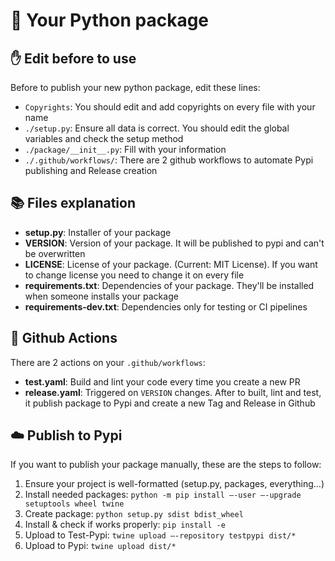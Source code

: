 # 🐍 Your Python package

## ✋ Edit before to use

Before to publish your new python package, edit these lines:
 - `Copyrights`: You should edit and add copyrights on every file with your name
 - `./setup.py`: Ensure all data is correct. You should edit the global variables and check the setup method
 - `./package/__init__.py`: Fill with your information
 - `./.github/workflows/`: There are 2 github workflows to automate Pypi publishing and Release creation

## 📚 Files explanation

* **setup.py**: Installer of your package
* **VERSION**: Version of your package. It will be published to pypi and can't be overwritten
* **LICENSE**: License of your package. (Current: MIT License). If you want to change license you need to change it on every file
* **requirements.txt**: Dependencies of your package. They'll be installed when someone installs your package
* **requirements-dev.txt**: Dependencies only for testing or CI pipelines

## 🤖 Github Actions

There are 2 actions on your `.github/workflows`:
* **test.yaml**: Build and lint your code every time you create a new PR
* **release.yaml**: Triggered on `VERSION` changes. After to built, lint and test, 
it publish package to Pypi and create a new Tag and Release in Github


## ☁️ Publish to Pypi

If you want to publish your package manually, these are the steps to follow:

1. Ensure your project is well-formatted (setup.py, packages, everything...)
2. Install needed packages: `python -m pip install –-user –-upgrade setuptools wheel twine`
3. Create package: `python setup.py sdist bdist_wheel`
4. Install & check if works properly: `pip install -e`
5. Upload to Test-Pypi: `twine upload —-repository testpypi dist/*`
5. Upload to Pypi: `twine upload dist/*`